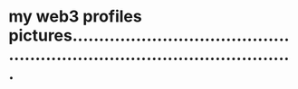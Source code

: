 # my web3 profiles pictures...............................................................................................

